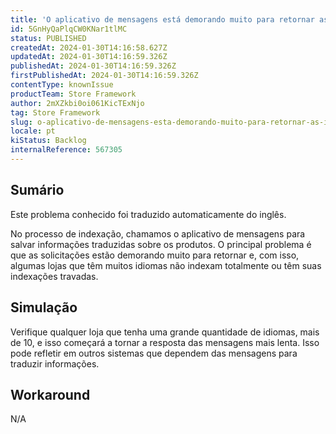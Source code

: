 ```yaml
---
title: 'O aplicativo de mensagens está demorando muito para retornar as informações'
id: 5GnHyQaPlqCW0KNar1tlMC
status: PUBLISHED
createdAt: 2024-01-30T14:16:58.627Z
updatedAt: 2024-01-30T14:16:59.326Z
publishedAt: 2024-01-30T14:16:59.326Z
firstPublishedAt: 2024-01-30T14:16:59.326Z
contentType: knownIssue
productTeam: Store Framework
author: 2mXZkbi0oi061KicTExNjo
tag: Store Framework
slug: o-aplicativo-de-mensagens-esta-demorando-muito-para-retornar-as-informacoes
locale: pt
kiStatus: Backlog
internalReference: 567305
---
```


## Sumário

<div class="alert alert-info">
  <p>Este problema conhecido foi traduzido automaticamente do inglês.</p>
</div>


No processo de indexação, chamamos o aplicativo de mensagens para salvar informações traduzidas sobre os produtos. O principal problema é que as solicitações estão demorando muito para retornar e, com isso, algumas lojas que têm muitos idiomas não indexam totalmente ou têm suas indexações travadas.

## Simulação


Verifique qualquer loja que tenha uma grande quantidade de idiomas, mais de 10, e isso começará a tornar a resposta das mensagens mais lenta.
Isso pode refletir em outros sistemas que dependem das mensagens para traduzir informações.



## Workaround


N/A

